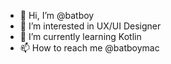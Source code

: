 - 👋 Hi, I’m @batboy
- 👀 I’m interested in UX/UI Designer
- 🌱 I’m currently learning Kotlin
- 📫 How to reach me @batboymac
